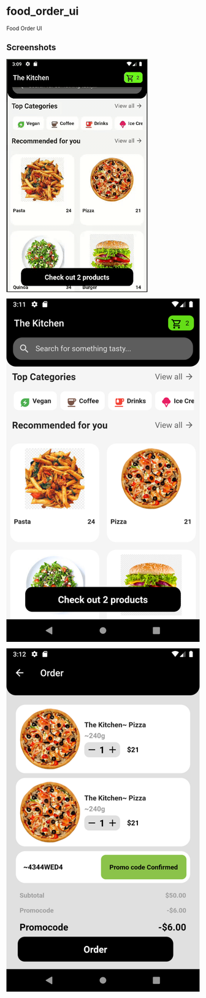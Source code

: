 # food_order_ui

Food Order UI

## Screenshots

![](Screencast-from-09-03-23-030907.gif)

![](catalog.png)


![](cart-page.png)
